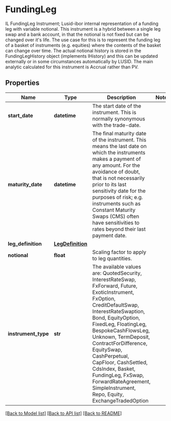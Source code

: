 # FundingLeg

IL FundingLeg Instrument; Lusid-ibor internal representation of a funding leg with variable notional.  This instrument is a hybrid between a single leg swap and a bank account, in that the notional is not fixed but  can be changed over it's life. The use case for this is to represent the funding leg of a basket of instruments  (e.g. equities) where the contents of the basket can change over time.  The actual notional history is stored in the FundingLegHistory object (implements IHistory) and this can be updated  externally or in some circumstances automatically by LUSID.  The main analytic calculated for this instrument is Accrual rather than PV.

## Properties
Name | Type | Description | Notes
------------ | ------------- | ------------- | -------------
**start_date** | **datetime** | The start date of the instrument. This is normally synonymous with the trade-date. | 
**maturity_date** | **datetime** | The final maturity date of the instrument. This means the last date on which the instruments makes a payment of any amount.  For the avoidance of doubt, that is not necessarily prior to its last sensitivity date for the purposes of risk; e.g. instruments such as  Constant Maturity Swaps (CMS) often have sensitivities to rates beyond their last payment date. | 
**leg_definition** | [**LegDefinition**](LegDefinition.md) |  | 
**notional** | **float** | Scaling factor to apply to leg quantities. | 
**instrument_type** | **str** | The available values are: QuotedSecurity, InterestRateSwap, FxForward, Future, ExoticInstrument, FxOption, CreditDefaultSwap, InterestRateSwaption, Bond, EquityOption, FixedLeg, FloatingLeg, BespokeCashFlowsLeg, Unknown, TermDeposit, ContractForDifference, EquitySwap, CashPerpetual, CapFloor, CashSettled, CdsIndex, Basket, FundingLeg, FxSwap, ForwardRateAgreement, SimpleInstrument, Repo, Equity, ExchangeTradedOption | 

[[Back to Model list]](../README.md#documentation-for-models) [[Back to API list]](../README.md#documentation-for-api-endpoints) [[Back to README]](../README.md)


